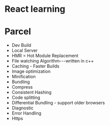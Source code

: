 # React learning

# Parcel
- Dev Build
- Local Server
- HMR = Hot Module Replacement
- File watching Algorithm---written in c++
- Caching - Faster Builds
- Image optimization
- Minification
- Bundling
- Compress
- Consistent Hashing
- Code splitting
- Differential Bundling - support older browsers
- Diagnostic
- Error Handling
- Https